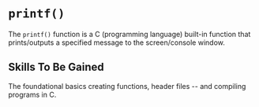 # `printf()`

The `printf()` function is a C (programming language) built-in function that prints/outputs a specified message to the screen/console window.

## Skills To Be Gained

The foundational basics creating functions, header files -- and compiling programs in C.
